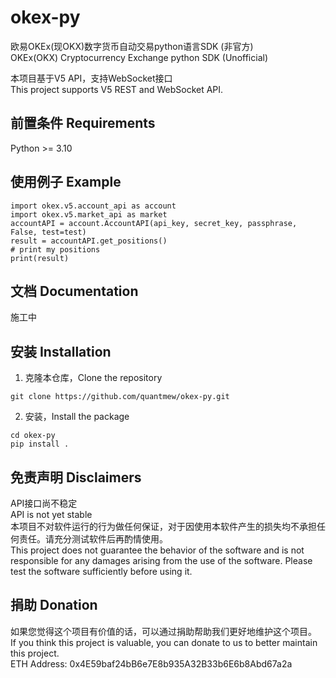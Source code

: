 # okex-py
欧易OKEx(现OKX)数字货币自动交易python语言SDK (非官方)  
OKEx(OKX) Cryptocurrency Exchange python SDK (Unofficial)

本项目基于V5 API，支持WebSocket接口  
This project supports V5 REST and WebSocket API.


## 前置条件 Requirements
Python >= 3.10

## 使用例子 Example
``` python3
import okex.v5.account_api as account
import okex.v5.market_api as market
accountAPI = account.AccountAPI(api_key, secret_key, passphrase, False, test=test)
result = accountAPI.get_positions()
# print my positions
print(result)
```

## 文档 Documentation
施工中

## 安装 Installation

1. 克隆本仓库，Clone the repository
```
git clone https://github.com/quantmew/okex-py.git
```

2. 安装，Install the package
```
cd okex-py
pip install .
```


## 免责声明 Disclaimers
API接口尚不稳定  
API is not yet stable  
本项目不对软件运行的行为做任何保证，对于因使用本软件产生的损失均不承担任何责任。请充分测试软件后再酌情使用。  
This project does not guarantee the behavior of the software and is not responsible for any damages arising from the use of the software. Please test the software sufficiently before using it.  

## 捐助 Donation
如果您觉得这个项目有价值的话，可以通过捐助帮助我们更好地维护这个项目。  
If you think this project is valuable, you can donate to us to better maintain this project.   
ETH Address: 0x4E59baf24bB6e7E8b935A32B33b6E6b8Abd67a2a   

